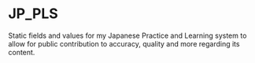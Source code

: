 # JP_PLS
Static fields and values for my Japanese Practice and Learning system to allow for public contribution to accuracy, quality and more regarding its content.
